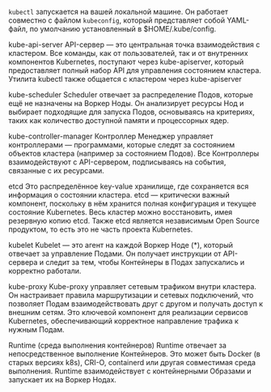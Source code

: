 `kubectl` запускается на вашей локальной машине. Он работает совместно с файлом `kubeconfig`, который представляет собой YAML-файл, по умолчанию установленный в $HOME/.kube/config. 

kube-api-server
API-сервер — это центральная точка взаимодействия с кластером. Все команды, как от пользователей, так и от внутренних компонентов Kubernetes, поступают через kube-apiserver, который предоставляет полный набор API для управления состоянием кластера. Утилита kubectl также общается с кластером через kube-apiserver

kube-scheduler
Scheduler отвечает за распределение Подов, которые ещё не назначены на Воркер Ноды. Он анализирует ресурсы Нод и выбирает подходящие для запуска Подов, основываясь на критериях, таких как количество доступной памяти и процессорных ядер.

kube-controller-manager
Контроллер Менеджер управляет контроллерами — программами, которые следят за состоянием объектов кластера (например за состоянием Подов). Все Контроллеры взаимодействуют с API-сервером, подписываясь на события, связанные с их ресурсами.

etcd
Это распределённое key-value хранилище, где сохраняется вся информация о состоянии кластера. etcd — критически важный компонент, поскольку в нём хранится полная конфигурация и текущее состояние Kubernetes. Весь кластер можно восстановить, имея резервную копию etcd. Также etcd является независимым Open Source продуктом, то есть это не часть проекта Kubernetes.

kubelet
Kubelet — это агент на каждой Воркер Ноде (*), который отвечает за управление Подами. Он получает инструкции от API-сервера и следит за тем, чтобы Контейнеры в Подах запускались и корректно работали.

kube-proxy
Kube-proxy управляет сетевым трафиком внутри кластера. Он настраивает правила маршрутизации и сетевых подключений, что позволяет Подам взаимодействовать друг с другом и получать доступ к внешним сетям. Это ключевой компонент для реализации сервисов Kubernetes, обеспечивающий корректное направление трафика к нужным Подам.

Runtime (среда выполнения контейнеров)
Runtime отвечает за непосредственное выполнение Контейнеров. Это может быть Docker (в старых версиях k8s), CRI-O, containerd или другая совместимая среда выполнения. Runtime взаимодействует с контейнерными Образами и запускает их на Воркер Нодах.
